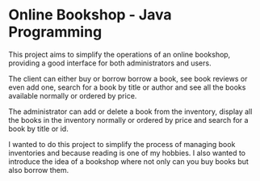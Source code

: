 
# Online Bookshop - Java Programming

This project aims to simplify the operations of an online bookshop, providing a good interface for both administrators and users. 

The client can either buy or borrow borrow a book, see book reviews or even add one, search for a book by title or author and see all the books available normally or ordered by price.

The administrator can add or delete a book from the inventory, display all the books in the inventory normally or ordered by price and search for a book by title or id.

I wanted to do this project to simplify the process of managing book inventories and because reading is one of my hobbies. I also wanted to introduce the idea of a bookshop where not only can you buy books but also borrow them.